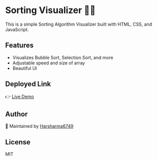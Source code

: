 # Sorting Visualizer 🔢✨

This is a simple Sorting Algorithm Visualizer built with HTML, CSS, and JavaScript.

## Features
- Visualizes Bubble Sort, Selection Sort, and more
- Adjustable speed and size of array
- Beautiful UI

## Deployed Link
👉 [Live Demo](https://harsharma6749.github.io/sorting-visualiser/)

## Author
🔹 Maintained by [Harsharma6749](https://github.com/Harsharma6749)

## License
MIT
